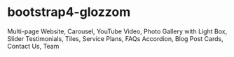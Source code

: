 # bootstrap4-glozzom
Multi-page Website, Carousel, YouTube Video, Photo Gallery with Light Box, Slider Testimonials, Tiles, Service Plans, FAQs Accordion, Blog Post Cards, Contact Us, Team
